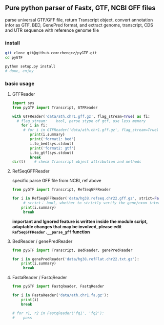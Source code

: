 ## Pure python parser of Fastx, GTF, NCBI GFF files

parse universal GTF/GFF file, return Transcript object, convert annotation infor as GTF, BED, GenePred format, and extract genome, transcript, CDS and UTR sequence with reference genome file

### install

```bash
git clone git@github.com:chengcz/pyGTF.git
cd pyGTF

python setup.py install
# done, enjoy
```



### basic usage

1. GTFReader

   ```python
   import sys
   from pyGTF import Transcript, GTFReader
   
   with GTFReader('data/ath.chr1.gff.gz', flag_stream=True) as fi:
     # flag_stream:    bool, parse stype of gtf, use less menory
       for i in fi:
     	# for i in GTFReader('data/ath.chr1.gff.gz', flag_stream=True):
           print(i.summary)
           print('format1: bed')
           i.to_bed(sys.stdout)
           print('format2: gtf')
           i.to_gtf(sys.stdout)
           break
   dir(t)    # check Transcript object attribution and methods
   ```

   

2. RefSeqGFFReader

   specific parse GFF file from NCBI, ref above

   ```python
   from pyGTF import Transcript, RefSeqGFFReader
   
   for i in RefSeqGFFReader('data/hg38.refseq.chr22.gff.gz', strict=False):
     	# strict： bool, whether to strictly verify the gene/exon interval
       print(i.summary)
      	break
   ```

   **important and Ignored feature is written inside the module script, adaptable changes that may be involved, please edit `RefSeqGFFReader.__parse_gff` function**

   

3. BedReader / genePredReader

   ```python
   from pyGTF import Transcript, BedReader, genePredReader
   
   for i in genePredReader('data/hg38.refFlat.chr22.txt.gz'):
       print(i.summary)
      	break
   ```

   

4. FastaReader / FastqReader

   ```python
   from pyGTF import FastqReader, FastqReader
   
   for i in FastaReader('data/ath.chr1.fa.gz'):
       print(i)
       break
   
   # for r1, r2 in FastqReader('fq1', 'fq2'):
   #   	pass
   ```
